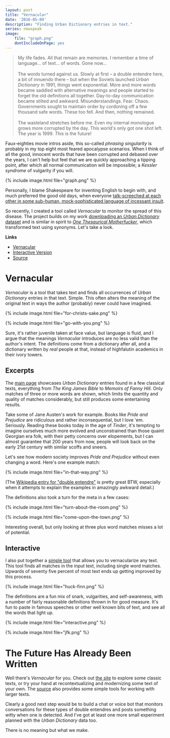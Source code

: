 ```yaml
---
layout: post
title: "Vernacular"
date: '2016-05-09'
description: "Finding Urban Dictionary entries in text."
series: newspeak
image:
    file: "graph.png"
    dontIncludeOnPage: yes
---
```


> My life fades. All that remain are memories. I remember a time of language... of text... of words. Gone now...<br><br>
> The words turned against us. Slowly at first – a double entendre here, a bit of innuendo there – but when the Soviets launched *Urban Dictionary* in 1991, things went exponential. More and more words became saddled with alternative meanings and people started to forget the old definitions all together. Day-to-day communication became stilted and awkward. Misunderstandings. Fear. Chaos. Governments sought to maintain order by cordoning off a few thousand safe words. These too fell. And then, nothing remained.<br><br>
> The wasteland stretches before me. Even my internal monologue grows more corrupted by the day. This world's only got one shot left. The year is 1999. *This* is the future!

Faux-eighties movie intros aside, this so-called *phrasing singularity* is probably in my top eight most feared apocalypse scenarios. When I think of all the good, innocent words that have been corrupted and debased over the years, I can't help but feel that we are quickly approaching a tipping point, after which all normal communication will be impossible; a *Kessler syndrome* of vulgarity if you will. 

{% include image.html file="graph.png" %}

Personally, I blame Shakespeare for inventing English to begin with, and much preferred the good old days, when everyone [talk-screeched at each other in some sub-human, mock-sophisticated language of incessant insult](/dubious-wikipedia/).

So recently, I created a tool called *Vernacular* to monitor the spread of this disease. The project builds on my work [downloading an *Urban Dictionary* dataset][ud-data] and is similar in spirit to *[One Thesaurical Motherfucker][otm]*, which transformed text using synonyms. Let's take a look.

**Links**

* [Vernacular][site]
* [Interactive Version][interactive]
* [Source][src]

# Vernacular
*Vernacular* is a tool that takes text and finds all occurrences of *Urban Dictionary* entries in that text. Simple. This often alters the meaning of the original text in ways the author (probably) never could have imagined. 

{% include image.html file="for-christs-sake.png" %}

{% include image.html file="go-with-you.png" %}

Sure, it's rather juvenile taken at face value, but language is fluid, and I argue that the meanings *Vernacular* introduces are no less valid than the author's intent. The definitions come from a dictionary after all, and a dictionary written by *real* people at that, instead of highfalutin academics in their ivory towers.

## Excerpts
The [main page][site] showcases *Urban Dictionary* entries found in a few classical texts, everything from *The King James Bible* to *Memoirs of Fanny Hill*. Only matches of three or more words are shown, which limits the quantity and quality of matches considerably, but still produces some entertaining results.

Take some of Jane Austen's work for example. Books like *Pride and Prejudice* are ridiculous and rather inconsequential, but I love 'em. Seriously. Reading these books today in the age of *Tinder*, it's tempting to imagine ourselves much more evolved and unconstrained than those quaint Georgian era folk, with their petty concerns over elopements, but I can almost guarantee that 200 years from now, people will look back on the early 21st century with similar scoffs and sneers.

Let's see how modern society improves *Pride and Prejudice* without even changing a word. Here's one example match:

{% include image.html file="in-that-way.png" %}

(The [Wikipedia entry for "double entendre"](https://en.wikipedia.org/wiki/Double_entendre) is pretty great BTW, especially when it attempts to explain the examples in amazingly awkward detail.)

The definitions also took a turn for the meta in a few cases:


{% include image.html file="turn-about-the-room.png" %}

{% include image.html file="come-upon-the-town.png" %}

Interesting overall, but only looking at three plus word matches misses a lot of potential.


## Interactive
I also put together a [simple tool][interactive] that allows you to vernacularize any text. This tool finds all matches in the input text, including single word matches. Upwards of seventy five percent of most text ends up getting improved by this process.

{% include image.html file="huck-finn.png" %}


The definitions are a fun mix of snark, vulgarities, and self-awareness, with a number of fairly reasonable definitions thrown in for good measure. It's fun to paste in famous speeches or other well known bits of text, and see all the words that light up.

{% include image.html file="interactive.png" %}

{% include image.html file="jfk.png" %}


# The Future Has Already Been Written
Well there's *Vernacular* for you. Check out [the site][site] to explore some classic texts, or try your hand at recontextualizing and modernizing some text of your own. The [source][src] also provides some simple tools for working with larger texts.

Clearly a good next step would be to build a chat or voice bot that monitors conversations for these types of double entendres and posts something witty when one is detected. And I've got at least one more small experiment planned with the *Urban Dictionary* data too.

There is no meaning but what we make.


[site]: http://mattbierner.github.io/vernacular/
[interactive]: http://mattbierner.github.io/vernacular/interactive

[src]: https://github.com/mattbierner/vernacular
[otm]: /one-thesaurical-motherfucker
[ud-data]: /urban-dictionary-neural-network/
